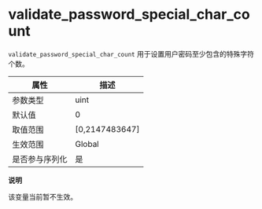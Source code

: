 validate_password_special_char_count 
=========================================================

`validate_password_special_char_count` 用于设置用户密码至少包含的特殊字符个数。


| **属性**  |      **描述**      |
|---------|------------------|
| 参数类型    | uint             |
| 默认值     | 0                |
| 取值范围    | \[0,2147483647\] |
| 生效范围    | Global           |
| 是否参与序列化 | 是                |


**说明**



该变量当前暂不生效。

